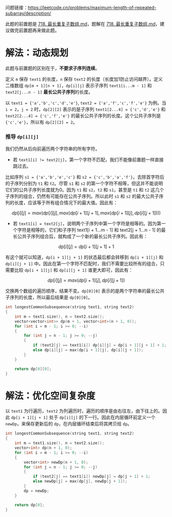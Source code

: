 问题链接：https://leetcode.cn/problems/maximum-length-of-repeated-subarray/description/

此题的前置题是 [718. 最长重复子数组.md](https://leetcode.cn/problems/maximum-length-of-repeated-subarray/description/)，题解在 [718. 最长重复子数组.md](https://github.com/SakuraMayAi/LintCode/blob/main/Dynamic%20Programming/718.%20%E6%9C%80%E9%95%BF%E9%87%8D%E5%A4%8D%E5%AD%90%E6%95%B0%E7%BB%84.md)，建议做完前置题再来做此题。

# 解法：动态规划

此题与前置题的区别在于，**不要求子序列连续**。

定义 `m` 保存 `text1` 的长度，`n` 保存 `text2` 的长度（长度加1防止访问越界）。定义二维数组 `dp[m + 1][n + 1]`，`dp[i][j]` 表示子序列 `text1[i...m - 1]` 和 `text2[j...n - 1]` **最长公共子序列**的长度。

以 `text1 = {'a','b','c','d','e'}`, `text2 = {'a','f','c','f','e'}` 为例。当 `i = 2`，`j = 2` 时，`dp[2][2]` 表示的是子序列 `text1[2...4] = {'c','d','e'}` 和 `text2[2...4] = {'c','f','e'}` 的最长公共子序列的长度。这个公共子序列是 `{'c','e'}`，所以有 `dp[2][2] = 2`。

### 推导 `dp[i][j]`

我们仍然从后向前遍历两个字符串的所有字符。
- 若 `text1[i] != text2[j]`，第一个字符不匹配，我们不能像前置题一样直接跳过去。

比如序列 `s1 = {'a','b','e','c'}` 和 `s2 = {'c','b','a','f'}`，去除首字符后的子序列分别为 `t1` 和 `t2`。尽管 `s1` 和 `s2` 的第一个字符不相等，但这并不能说明它们的公共子序列长度就为0。因为 `t1` 和 `s2`，`t2` 和 `s1`，甚至是 `t1` 和 `t2` 这几个子序列的组合，仍然有可能存在公共子序列。所以此时 `s1` 和 `s2` 的最大公共子序列的长度，应该等于所有组合情况下的最大值。因此有：

$$dp[i][j] = max(dp[i][j], max(dp[i + 1][j + 1], max(dp[i + 1][j], dp[i][j + 1])))$$

- 若 `text1[i] = text2[j]`，说明两个子序列中第一个字符是相等的。因为第一个字符是相等的，它们和子序列 text1[i + 1...m - 1] 和 text2[j + 1...n - 1] 的最长公共子序列组合后，就构成了一个新的最长公共子序列。因此有：

$$dp[i][j] = dp[i + 1][j + 1] + 1$$

有这个就可以知道，`dp[i + 1][j + 1]` 的状态最后都会转移到 `dp[i + 1][j]` 和 `dp[i][j + 1]` 中。因此在第一个字符不匹配时，我们不需要比较所有的组合，只需要比较 `dp[i + 1][j]` 和 `dp[i][j + 1]` 谁更大即可，因此有：

$$dp[i][j] = max(dp[i + 1][j], dp[i][j + 1])$$

交换两个数组的遍历顺序，结果不变。`dp[0][0]` 表示的是两个字符串的最长公共子序列的长度，所以最后结果是 `dp[0][0]`。

```cpp
int longestCommonSubsequence(string text1, string text2)
{
    int m = text1.size(), n = text2.size();
    vector<vector<int>> dp(m + 1, vector<int>(n + 1, 0));
    for (int i = m - 1; i >= 0; --i)
    {
        for (int j = n - 1; j >= 0; --j)
        {
            if (text2[j] == text1[i]) dp[i][j] = dp[i + 1][j + 1] + 1;
            else dp[i][j] = max(dp[i + 1][j], dp[i][j + 1]);
        }
    }

    return dp[0][0];
}
```

# 解法：优化空间复杂度

以 `text1` 为行遍历，`text2` 为列遍历时，遍历的顺序是由右往左，由下往上的。因此 `dp[i + 1][j + 1]` 处于 `dp[i][j]` 的下一行。因此在内层循环前定义一个 `newDp`，来保存更新后的 `dp`，在内层循环结束后将其拷贝给 `dp`。

```cpp
int longestCommonSubsequence(string text1, string text2)
{
    int m = text1.size(), n = text2.size();
    vector<int> dp(n + 1, 0);
    for (int i = m - 1; i >= 0; --i)
    {
        vector<int> newDp(n + 1, 0);
        for (int j = n - 1; j >= 0; --j)
        {
            if (text2[j] == text1[i]) newDp[j] = dp[j + 1] + 1;
            else newDp[j] = max(dp[j], newDp[j + 1]);
        }
        dp = newDp;
    }

    return dp[0];
}
```
